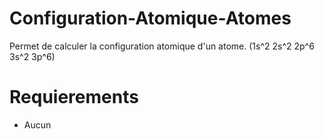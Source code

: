 # Configuration-Atomique-Atomes
Permet de calculer la configuration atomique d'un atome. (1s^2 2s^2 2p^6 3s^2 3p^6)

# Requierements
- Aucun
